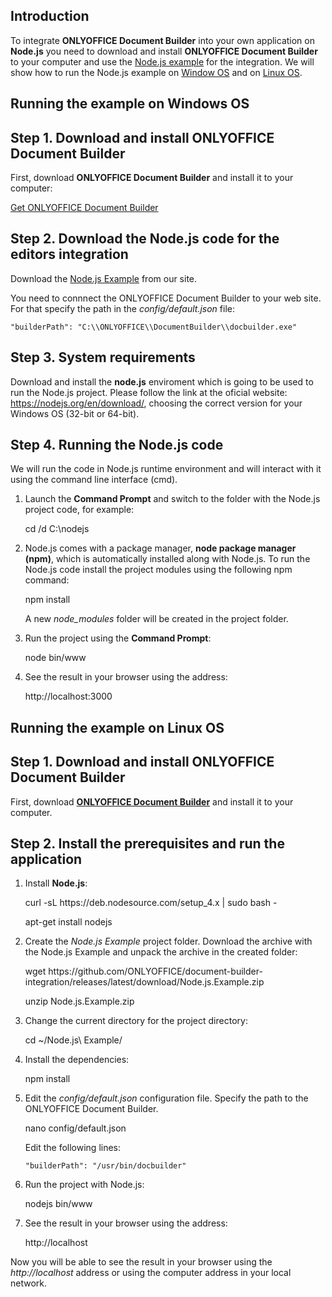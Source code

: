 ## Introduction

To integrate **ONLYOFFICE Document Builder** into your own application on **Node.js** you need to download and install **ONLYOFFICE Document Builder** to your computer and use the [Node.js example](/docbuilder/integratingdocumentbuilder) for the integration. We will show how to run the Node.js example on [Window OS](#Windows) and on [Linux OS](#Linux).

## Running the example on Windows OS

## Step 1. Download and install ONLYOFFICE Document Builder

First, download **ONLYOFFICE Document Builder** and install it to your computer:

[Get ONLYOFFICE Document Builder](https://www.onlyoffice.com/download-builder.aspx?from=api)

## Step 2. Download the Node.js code for the editors integration

Download the [Node.js Example](/docbuilder/integratingdocumentbuilder) from our site.

You need to connnect the ONLYOFFICE Document Builder to your web site. For that specify the path in the *config/default.json* file:

```
"builderPath": "C:\\ONLYOFFICE\\DocumentBuilder\\docbuilder.exe"
```

## Step 3. System requirements

Download and install the **node.js** enviroment which is going to be used to run the Node.js project. Please follow the link at the oficial website: <https://nodejs.org/en/download/>, choosing the correct version for your Windows OS (32-bit or 64-bit).

## Step 4. Running the Node.js code

We will run the code in Node.js runtime environment and will interact with it using the command line interface (cmd).

1. Launch the **Command Prompt** and switch to the folder with the Node.js project code, for example:

   cd /d C:\nodejs

2. Node.js comes with a package manager, **node package manager (npm)**, which is automatically installed along with Node.js. To run the Node.js code install the project modules using the following npm command:

   npm install

   A new *node\_modules* folder will be created in the project folder.

3. Run the project using the **Command Prompt**:

   node bin/www

4. See the result in your browser using the address:

   http\://localhost:3000

## Running the example on Linux OS

## Step 1. Download and install ONLYOFFICE Document Builder

First, download [**ONLYOFFICE Document Builder**](https://www.onlyoffice.com/document-builder.aspx) and install it to your computer.

## Step 2. Install the prerequisites and run the application

1. Install **Node.js**:

   curl -sL https\://deb.nodesource.com/setup\_4.x | sudo bash -

   apt-get install nodejs

2. Create the *Node.js Example* project folder. Download the archive with the Node.js Example and unpack the archive in the created folder:

   wget https\://github.com/ONLYOFFICE/document-builder-integration/releases/latest/download/Node.js.Example.zip

   unzip Node.js.Example.zip

3. Change the current directory for the project directory:

   cd \~/Node.js\ Example/

4. Install the dependencies:

   npm install

5. Edit the *config/default.json* configuration file. Specify the path to the ONLYOFFICE Document Builder.

   nano config/default.json

   Edit the following lines:

   ```
   "builderPath": "/usr/bin/docbuilder"
   ```

6. Run the project with Node.js:

   nodejs bin/www

7. See the result in your browser using the address:

   http\://localhost

Now you will be able to see the result in your browser using the *http\://localhost* address or using the computer address in your local network.
